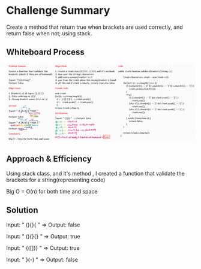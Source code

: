 # Challenge Summary
Create a method that return true when brackets are used correctly, and return false when not; using stack.

## Whiteboard Process
![cc-13](stack-queue-brackets.png)

## Approach & Efficiency
Using stack class, and it's method , I created a function that validate the brackets for a string(representing code)

Big O = O(n) for both time and space

## Solution
Input: " (){}{ "  => Output: false

Input: " (){}{} "  => Output: true

Input: " {([])} "  => Output: true

Input: " }(-) "  => Output: false
